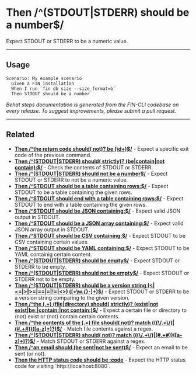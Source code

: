 # Then /^(STDOUT|STDERR) should be a number$/

Expect STDOUT or STDERR to be a numeric value.


***

## Usage

```
Scenario: My example scenario
  Given a FIN installation
  When I run `fin db size --size_format=b`
  Then STDOUT should be a number
```


*Behat steps documentation is generated from the FIN-CLI codebase on every release. To suggest improvements, please submit a pull request.*


***

## Related

<ul>



<li><strong><a href="https://make.wordpress.org/cli/handbook/behat-steps/then-the-return-code-should-not-be/">Then /^the return code should( not)? be (\d+)$/</a></strong> - Expect a specific exit code of the previous command.</li>


<li><strong><a href="https://make.wordpress.org/cli/handbook/behat-steps/then-stdout-stderr-should-strictly-be-contain-not-contain/">Then /^(STDOUT|STDERR) should( strictly)? (be|contain|not contain):$/</a></strong> - Check the contents of STDOUT or STDERR.</li>


<li><strong><a href="https://make.wordpress.org/cli/handbook/behat-steps/then-stdout-stderr-should-not-be-a-number/">Then /^(STDOUT|STDERR) should not be a number$/</a></strong> - Expect STDOUT or STDERR to not be a numeric value.</li>


<li><strong><a href="https://make.wordpress.org/cli/handbook/behat-steps/then-stdout-should-be-a-table-containing-rows/">Then /^STDOUT should be a table containing rows:$/</a></strong> - Expect STDOUT to be a table containing the given rows.</li>


<li><strong><a href="https://make.wordpress.org/cli/handbook/behat-steps/then-stdout-should-end-with-a-table-containing-rows/">Then /^STDOUT should end with a table containing rows:$/</a></strong> - Expect STDOUT to end with a table containing the given rows.</li>


<li><strong><a href="https://make.wordpress.org/cli/handbook/behat-steps/then-stdout-should-be-json-containing/">Then /^STDOUT should be JSON containing:$/</a></strong> - Expect valid JSON output in STDOUT.</li>


<li><strong><a href="https://make.wordpress.org/cli/handbook/behat-steps/then-stdout-should-be-a-json-array-containing/">Then /^STDOUT should be a JSON array containing:$/</a></strong> - Expect valid JSON array output in STDOUT.</li>


<li><strong><a href="https://make.wordpress.org/cli/handbook/behat-steps/then-stdout-should-be-csv-containing/">Then /^STDOUT should be CSV containing:$/</a></strong> - Expect STDOUT to be CSV containing certain values.</li>


<li><strong><a href="https://make.wordpress.org/cli/handbook/behat-steps/then-stdout-should-be-yaml-containing/">Then /^STDOUT should be YAML containing:$/</a></strong> - Expect STDOUT to be YAML containig certain content.</li>


<li><strong><a href="https://make.wordpress.org/cli/handbook/behat-steps/then-stdout-stderr-should-be-empty/">Then /^(STDOUT|STDERR) should be empty$/</a></strong> - Expect STDOUT or STDERR to be empty.</li>


<li><strong><a href="https://make.wordpress.org/cli/handbook/behat-steps/then-stdout-stderr-should-not-be-empty/">Then /^(STDOUT|STDERR) should not be empty$/</a></strong> - Expect STDOUT or STDERR not to be empty.</li>


<li><strong><a href="https://make.wordpress.org/cli/handbook/behat-steps/then-stdout-stderr-should-be-a-version-string-w/">Then /^(STDOUT|STDERR) should be a version string (&lt;|&lt;=|&gt;|&gt;=|==|=|!=|&lt;&gt;) ([+\w.{}-]+)$/</a></strong> - Expect STDOUT or STDERR to be a version string comparing to the given version.</li>


<li><strong><a href="https://make.wordpress.org/cli/handbook/behat-steps/then-the-file-directory-should-strictly-exist-not-exist-be-contain-not-contain/">Then /^the (.+) (file|directory) should( strictly)? (exist|not exist|be:|contain:|not contain:)$/</a></strong> - Expect a certain file or directory to (not) exist or (not) contain certain contents.</li>


<li><strong><a href="https://make.wordpress.org/cli/handbook/behat-steps/then-the-contents-of-the-file-should-not-match/">Then /^the contents of the (.+) file should( not)? match (((\/.+\/)|(#.+#))([a-z]+)?)$/</a></strong> - Match file contents against a regex.</li>


<li><strong><a href="https://make.wordpress.org/cli/handbook/behat-steps/then-stdout-stderr-should-not-match/">Then /^(STDOUT|STDERR) should( not)? match (((\/.+\/)|(#.+#))([a-z]+)?)$/</a></strong> - Match STDOUT or STDERR against a regex.</li>


<li><strong><a href="https://make.wordpress.org/cli/handbook/behat-steps/then-an-email-should-be-sent-not-be-sent/">Then /^an email should (be sent|not be sent)$/</a></strong> - Expect an email to be sent (or not).</li>


<li><strong><a href="https://make.wordpress.org/cli/handbook/behat-steps/then-the-http-status-code-should-be-code/">Then the HTTP status code should be :code</a></strong> - Expect the HTTP status code for visiting `http://localhost:8080`.</li>



</ul>


